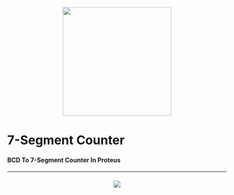 <p align="center">
  <img width="250" height="250" src="http://uupload.ir/files/n6gj_proteuslogo.png">
</p>





#  7-Segment Counter

####   BCD To 7-Segment Counter In Proteus 

---

#### 

<p align="center">
  <img src="http://uupload.ir/files/325d_screen_shot_1398-02-12_at_4.21.05_pm.png">
</p>